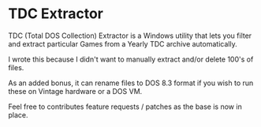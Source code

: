 # TDC Extractor

TDC (Total DOS Collection) Extractor is a Windows utility that lets you filter and extract particular Games from a Yearly TDC archive automatically.

I wrote this because I didn't want to manually extract and/or delete 100's of files.

As an added bonus, it can rename files to DOS 8.3 format if you wish to run these on Vintage hardware or a DOS VM.

Feel free to contributes feature requests / patches as the base is now in place.
